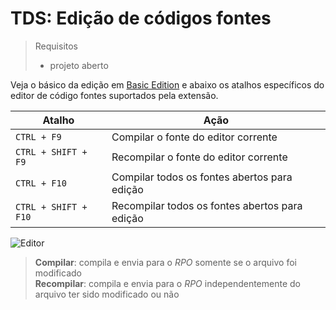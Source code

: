 # TDS: Edição de códigos fontes

> Requisitos
>
> - projeto aberto

Veja o básico da edição em [Basic Edition](https://code.visualstudio.com/docs/editor/codebasics) e abaixo os atalhos específicos do editor de código fontes suportados pela extensão.

| Atalho               | Ação                                           |
| -------------------- | ---------------------------------------------- |
| `CTRL + F9`          | Compilar o fonte do editor corrente            |
| `CTRL + SHIFT + F9`  | Recompilar o fonte do editor corrente          |
| `CTRL + F10`         | Compilar todos os fontes abertos para edição   |
| `CTRL + SHIFT + F10` | Recompilar todos os fontes abertos para edição |

![Editor](./gifs/Editor.gif)

> **Compilar**: compila e envia para o _RPO_ somente se o arquivo foi modificado\
> **Recompilar**: compila e envia para o _RPO_ independentemente do arquivo ter sido modificado ou não
